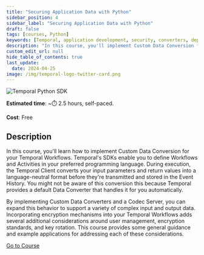 ```yaml
---
title: "Securing Application Data with Python"
sidebar_position: 4
sidebar_label: "Securing Application Data with Python"
draft: false
tags: [courses, Python]
keywords: [Temporal, application development, security, converters, deployment, best practices, codecs, compression, encryption, encoding, decoding, serialization, key rotation]
description: "In this course, you'll implement Custom Data Conversion for your Temporal Workflows. By implementing Custom Data Converters and a Codec Server, you can expand this behavior to support a variety of complex input and output data."
custom_edit_url: null
hide_table_of_contents: true
last_update:
  date: 2024-04-25
image: /img/temporal-logo-twitter-card.png
---
```


<!-- Generated Apr 29 2024 -->
<!-- DO NOT edit this file directly. -->

![Temporal Python SDK](/img/sdk_banners/banner_python.png)

**Estimated time**: ~⏱️ 2.5 hours, self-paced.

**Cost**: Free

## Description

In this course, you'll learn how to implement Custom Data Conversion for your Temporal Workflows. Temporal's SDKs enable you to define Workflows and Activities in your preferred programming language. During execution, the Temporal Client converts your input parameters and return values into a language-neutral format before they're transmitted and stored in the Event History. You might not be aware of this conversion this because Temporal provides a default Data Converter that handles it for you automatically.

By implementing Custom Data Converters and a Codec Server, you can expand this behavior to support a variety of complex input and output data. Incorporating encryption mechanisms into your Temporal Workflows adds several additional considerations around user management, encryption standards, and key rotation. This course provides some general guidance and example applications for addressing each of these considerations.

 <a className="button button--primary" href="https://temporal.talentlms.com/catalog/info/id:210">Go to Course</a> 